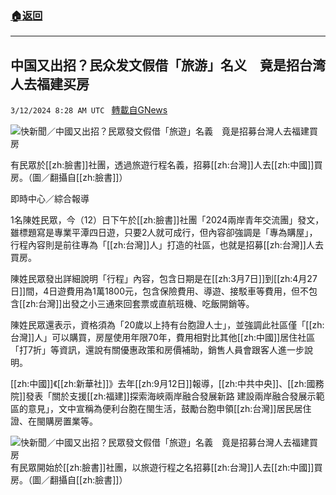 ###  [:house:返回](README.md)
---


## 中国又出招？民众发文假借「旅游」名义　竟是招台湾人去福建买房
`3/12/2024 8:28 AM UTC ` [轉載自GNews](https://gnews.org/articles/2387068)

![快新聞／中國又出招？民眾發文假借「旅遊」名義　竟是招募台灣人去福建買房](https://cdn.ftvnews.com.tw/manasystem/FileData/News/f9c68ac7-04db-4e34-aae7-9c24b3cd9e0d.jpg "快新聞／中國又出招？民眾發文假借「旅遊」名義　竟是招募台灣人去福建買房")

有民眾於[[zh:臉書]]社團，透過旅遊行程名義，招募[[zh:台灣]]人去[[zh:中國]]買房。（圖／翻攝自[[zh:臉書]]）

即時中心／綜合報導

1名陳姓民眾，今（12）日下午於[[zh:臉書]]社團「2024兩岸青年交流團」發文，雖標題寫是專業平潭四日遊，只要2人就可成行，但內容卻強調是「專為購屋」，行程內容則是前往專為「[[zh:台灣]]人」打造的社區，也就是招募[[zh:台灣]]人去買房。

陳姓民眾發出詳細說明「行程」內容，包含日期是在[[zh:3月7日]]到[[zh:4月27日]]間，4日遊費用為1萬1800元，包含保險費用、導遊、接駁車等費用，但不包含[[zh:台灣]]出發之小三通來回套票或直航班機、吃飯開銷等。

陳姓民眾還表示，資格須為「20歲以上持有台胞證人士」，並強調此社區僅「[[zh:台灣]]人」可以購買，房屋使用年限70年，費用相對比其他[[zh:中國]]居住社區「打7折」等資訊，還說有關優惠政策和房價補助，銷售人員會跟客人進一步說明。

[[zh:中國]]《[[zh:新華社]]》去年[[zh:9月12日]]報導，[[zh:中共中央]]、[[zh:國務院]]發表「關於支援[[zh:福建]]探索海峽兩岸融合發展新路 建設兩岸融合發展示範區的意見」，文中宣稱為便利台胞在閩生活，鼓勵台胞申領[[zh:台灣]]居民居住證、在閩購房置業等。

![快新聞／中國又出招？民眾發文假借「旅遊」名義　竟是招募台灣人去福建買房](https://cdn.ftvnews.com.tw/summernotefiles/News/fff730df-ebac-4656-a56a-d78d99468371.jpg "快新聞／中國又出招？民眾發文假借「旅遊」名義　竟是招募台灣人去福建買房") 有民眾開始於[[zh:臉書]]社團，以旅遊行程之名招募[[zh:台灣]]人去[[zh:中國]]買房。（圖／翻攝自[[zh:臉書]]）
